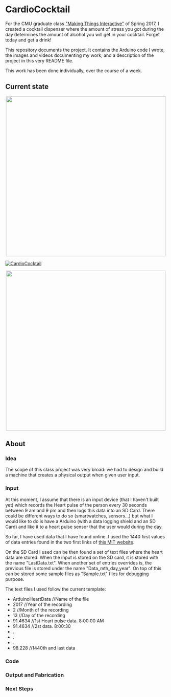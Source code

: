 # CardioCocktail
For the CMU graduate class ["Making Things Interactive"](https://courses.ideate.cmu.edu/48-739/s2017/?p=108) of Spring 2017, I created a cocktail dispenser where the amount of stress you got during the day determines the amount of alcohol you will get in your cocktail. Forget today and get a drink!

This repository documents the project. It contains the Arduino code I wrote, the images and videos documenting my work, and a description of the project in this very README file.

This work has been done individually, over the course of a week.

## Current state

<p align="center"><img src="http://i.imgur.com/SqRst9F.jpg" width="500"></p>

[![CardioCocktail](http://i.imgur.com/Oey9nLW.jpg)](https://vimeo.com/204309175 "CardioCocktail - Click to Watch!")

<p align="center"><img src="https://raw.githubusercontent.com/Bierro/CardioCocktail/master/Process%20Pics/Process3.gif" width="500"></p>

## About

### Idea

The scope of this class project was very broad: we had to design and build a machine that creates a physical output when given user input.

### Input

At this moment, I assume that there is an input device (that I haven't built yet) which records the Heart pulse of the person every 30 seconds between 9 am and 9 pm and then logs this data into an SD Card. There could be different ways to do so (smartwatches, sensors...) but what I would like to do is have a Arduino (with a data logging shield and an SD Card) and like it to a heart pulse sensor that the user would during the day.

So far, I have used data that I have found online. I used the 1440 first values of data entries found in the two first links of [this MIT website](http://ecg.mit.edu/time-series/).

On the SD Card I used can be then found a set of text files where the heart data are stored. When the input is stored on the SD card, it is stored with the name "LastData.txt". When another set of entries overrides is, the previous file is stored under the name "Data_mth_day_year".
On top of this can be stored some sample files as "Sample.txt" files for debugging purpose.

The text files I used follow the current template:

* ArduinoHeartData //Name of the file
* 2017 //Year of the recording
* 2 //Month of the recording
* 13 //Day of the recording
* 91.4634 //1st Heart pulse data. 8:00:00 AM
* 91.4634 //2st data. 8:00:30
* .
* .
* .
* 98.228 //1440th and last data

### Code

### Output and Fabrication

### Next Steps
